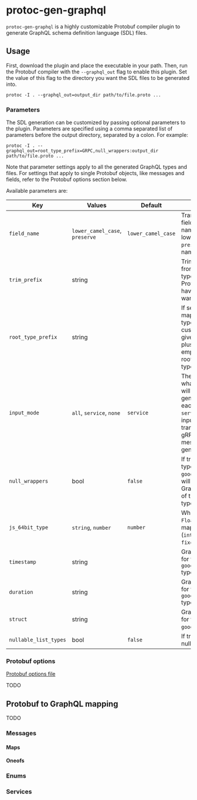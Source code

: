 # protoc-gen-graphql

`protoc-gen-graphql` is a highly customizable Protobuf compiler plugin to generate GraphQL schema definition language (SDL) files.

## Usage

First, download the plugin and place the executable in your path.
Then, run the Protobuf compiler with the `--graphql_out` flag to enable this plugin.
Set the value of this flag to the directory you want the SDL files to be generated into.

```shell script
protoc -I . --graphql_out=output_dir path/to/file.proto ...
```

### Parameters

The SDL generation can be customized by passing optional parameters to the plugin.
Parameters are specified using a comma separated list of parameters before the output directory, separated by a colon.
For example:

```shell script
protoc -I . --graphql_out=root_type_prefix=GRPC,null_wrappers:output_dir path/to/file.proto ...
```

Note that parameter settings apply to all the generated GraphQL types and files.
For settings that apply to single Protobuf objects, like messages and fields, refer to the Protobuf options section below.

Available parameters are:

| Key | Values | Default | Description |
| --- | --- | --- | --- |
| `field_name` | `lower_camel_case`, `preserve` | `lower_camel_case` | Transformation from Protobuf field names to GraphQL field names. Default is lowerCamelCase. Use `preserve` to use the Protobuf name as-is. |
| `trim_prefix` | string | | Trims the provided prefix from all generated GraphQL type names. Useful if your Protobuf package names have a common prefix you want to omit. |
| `root_type_prefix` | string | | If set, a gRPC service's mapped query and mutation types will extend some custom root type with name given by the provided prefix plus `Query` or `Mutation`. Set to empty string to extend the root `Query` and `Mutation` types. |
| `input_mode` | `all`, `service`, `none` | `service` | The input mode determines what GraphQL input objects will be generated. `all` will generate an input object for each Protobuf message. `service` will only generate inputs for messages that are transitively used in each gRPC methods' request messages. `none` will not generate any input objects. |
| `null_wrappers` | bool | `false` | If true, well known wrapper types (e.g. `google.protobuf.StringValue`) will be mapped to nullable GraphQL scalar types instead of the corresponding object type. |
| `js_64bit_type` | `string`, `number` | `number` | Whether to use a `String` or `Float` scalar type when mapping 64bit Protobuf types (`int64`, `uint64`, `sint64`, `fixed64`, `sfixed64`). |
| `timestamp` | string | | GraphQL type name to use for the well known `google.protobuf.Timestamp` type. |
| `duration` | string | | GraphQL type name to use for the well known `google.protobuf.Duration` type. |
| `struct` | string | | GraphQL type name to use for the well known `google.protobuf.Struct` type. |
| `nullable_list_types` | bool | `false` | If true, list types will have a nullable type definition. |

### Protobuf options

[Protobuf options file](protobuf/graphql/options.proto)

TODO

## Protobuf to GraphQL mapping

TODO

### Messages

#### Maps

#### Oneofs

### Enums

### Services
